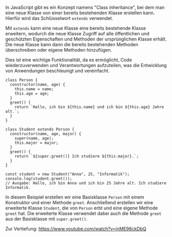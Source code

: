 In JavaScript gibt es ein Konzept namens "Class inheritance", bei dem man eine neue Klasse von einer bereits bestehenden Klasse erstellen kann. Hierfür wird das Schlüsselwort `extends` verwendet.

Mit `extends` kann eine neue Klasse eine bereits bestehende Klasse erweitern, wodurch die neue Klasse Zugriff auf alle öffentlichen und geschützten Eigenschaften und Methoden der ursprünglichen Klasse erhält. Die neue Klasse kann dann die bereits bestehenden Methoden überschreiben oder eigene Methoden hinzufügen.

Dies ist eine wichtige Funktionalität, da es ermöglicht, Code wiederzuverwenden und Verantwortungen aufzuteilen, was die Entwicklung von Anwendungen beschleunigt und vereinfacht.

```JS
class Person {
  constructor(name, age) {
    this.name = name;
    this.age = age;
  }
  greet() {
    return `Hallo, ich bin ${this.name} und ich bin ${this.age} Jahre alt.`;
  }
}

class Student extends Person {
  constructor(name, age, major) {
    super(name, age);
    this.major = major;
  }
  greet() {
    return `${super.greet()} Ich studiere ${this.major}.`;
  }
}

const student = new Student("Anna", 25, "Informatik");
console.log(student.greet());
// Ausgabe: Hallo, ich bin Anna und ich bin 25 Jahre alt. Ich studiere Informatik.
```

In diesem Beispiel erstellen wir eine Basisklasse `Person` mit einem Konstruktor und einer Methode `greet`. Anschließend erstellen wir eine erweiterte Klasse `Student`, die von `Person` erbt und eine eigene Methode `greet` hat. Die erweiterte Klasse verwendet dabei auch die Methode `greet` aus der Basisklasse mit `super.greet()`.

Zur Vertiefung: https://www.youtube.com/watch?v=jnME98ckDbQ 